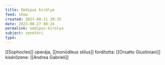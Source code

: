 ```yaml
---
title: Oedipus királya
feed: show
created: 2023-08-21 20:35
date: 2023-08-27 08:24
permalink: oedipus-kiralya
subject: zenetöri
type: 
---
```


[[Sophocles]] operája, [[monódikus stílus]]
fordította: [[Orsatto Giustiniani]]
kísérőzene: [[Andrea Gabrieli]]